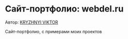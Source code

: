 <h1>Сайт-портфолио: <strong>webdel.ru</strong></h1>

<p>Автор: <a href="http://webdel.ru/" target="_blank">KRYZHNYI VIKTOR</a></p>

<p>Сайт-портфолио, с примерами моих проектов</p>